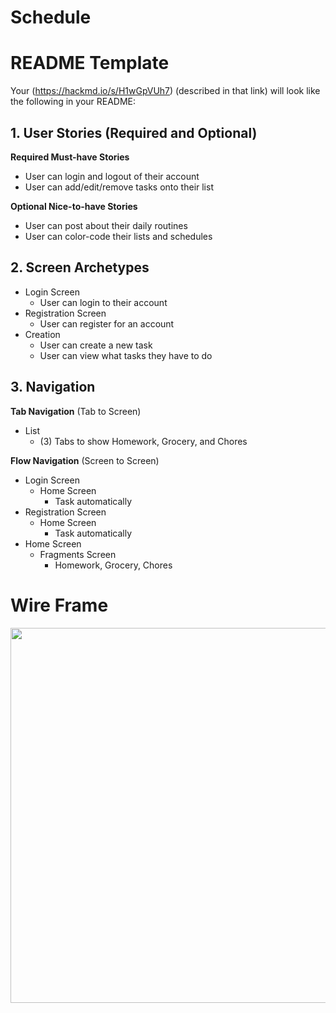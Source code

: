 # Schedule


# README Template

Your (https://hackmd.io/s/H1wGpVUh7) (described in that link) will look like the following in your README:

## 1. User Stories (Required and Optional)

**Required Must-have Stories**

 * User can login and logout of their account
 * User can add/edit/remove tasks onto their list

**Optional Nice-to-have Stories**
 * User can post about their daily routines
 * User can color-code their lists and schedules

## 2. Screen Archetypes

 * Login Screen
   * User can login to their account
 * Registration Screen
   * User can register for an account
 * Creation
   * User can create a new task
   * User can view what tasks they have to do

## 3. Navigation

**Tab Navigation** (Tab to Screen)

 * List
     * (3) Tabs to show Homework, Grocery, and Chores

**Flow Navigation** (Screen to Screen)

 * Login Screen 
   * Home Screen
       * Task automatically
* Registration Screen
    * Home Screen
       * Task automatically
 * Home Screen
     * Fragments Screen
         * Homework, Grocery, Chores
   
   
 # Wire Frame
 <img src="https://github.com/CodePath-2020-Schedule-App/Schedule/blob/main/CodePath_WireFrame.png" width=600>

